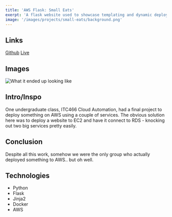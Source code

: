 ```yaml
--- 
title: 'AWS Flask: Small Eats' 
exerpt: 'A flask website used to showcase templating and dynamic deployment onto ec2 for ITC466'
image: '/images/projects/small-eats/background.png'
--- 
```


## Links 

[Github](https://github.com/meyersa/aws-flask)
[Live](https://awsflask.meyersa.com)

## Images 

![What it ended up looking like](/images/projects/small-eats/background.png)

## Intro/Inspo

One undergraduate class, ITC466 Cloud Automation, had a final project to deploy something on AWS using a couple of services. The obvious solution here was to deploy a website to EC2 and have it connect to RDS - knocking out two big services pretty easily. 

## Conclusion 

Despite all this work, somehow we were the only group who actually deployed something to AWS.. but oh well. 

## Technologies 

- Python
- Flask
- Jinja2
- Docker
- AWS 